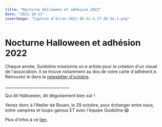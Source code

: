 ```yaml
---
title: "Nocturne Halloween et adhésion 2022"
date: "2021-10-21"
coverImage: "Capture-d’écran-2021-10-21-à-17.40.54-1.png"
---
```


# Nocturne Halloween et adhésion 2022

Chaque année, Guidoline missionne un.e artiste pour la création d'un visuel de l'association. Il se trouve notamment au dos de votre carte d'adhérent.e. Retrouvez le dans la [newsletter d'octobre](http://kork.mjt.lu/nl2/kork/mq74k.html?hl=fr).

\_\_\_\_\_\_\_\_\_\_\_\_\_\_\_\_\_\_\_\_\_\_\_\_\_\_\_\_\_\_\_\_\_

Qui dit Halloween, dit déguisement bien sûr !

Venez donc à l'Atelier de Rouen, le 29 octobre, pour échanger entre nous, entre vampires et loups-garous ET avec l'équipe Guidoline 😱

Plus d'infos à ce [lien](https://www.facebook.com/events/3137203066568618).
